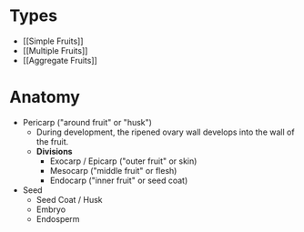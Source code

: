 # Types
- [[Simple Fruits]]
- [[Multiple Fruits]]
- [[Aggregate Fruits]]
# Anatomy
- Pericarp ("around fruit" or "husk")
	- During development, the ripened ovary wall develops into the wall of the fruit.
	- **Divisions**
		- Exocarp / Epicarp ("outer fruit" or skin)
		- Mesocarp ("middle fruit" or flesh)
		- Endocarp ("inner fruit" or seed coat)
- Seed
	- Seed Coat / Husk
	- Embryo
	- Endosperm